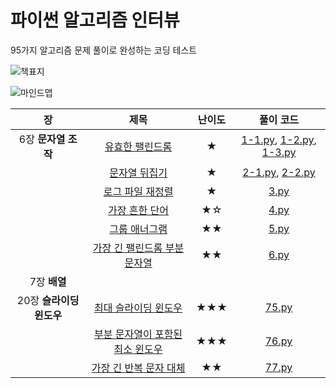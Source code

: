 # 파이썬 알고리즘 인터뷰
95가지 알고리즘 문제 풀이로 완성하는 코딩 테스트

![책표지](http://docs.likejazz.com/images/2020/book-cover.jpg)  

![마인드맵](https://user-images.githubusercontent.com/1250095/86745916-a62e9a00-c075-11ea-9aa5-8455e2527f87.png)

|장|제목|난이도|풀이 코드|
|:--:|:--:|:--:|:--:|
|6장 **문자열 조작**|[유효한 팰린드롬](https://leetcode.com/problems/valid-palindrome/submissions/)|★|[1-1.py](./1-1.py), [1-2.py](./1-2.py), [1-3.py](./1-3.py)|
||[문자열 뒤집기](https://leetcode.com/problems/reverse-string/)|★|[2-1.py](./2-1.py), [2-2.py](./2-2.py)|
||[로그 파일 재정렬](https://leetcode.com/problems/reorder-data-in-log-files/)|★|[3.py](./3.py)|
||[가장 흔한 단어](https://leetcode.com/problems/most-common-word/)|★☆|[4.py](./4.py)|
||[그룹 애너그램](https://leetcode.com/problems/group-anagrams/)|★★|[5.py](./5.py)|
||[가장 긴 팰린드롬 부분 문자열](https://leetcode.com/problems/longest-palindromic-substring/)|★★|[6.py](./6.py)|
|7장 **배열**||||
|20장 **슬라이딩 윈도우**|[최대 슬라이딩 윈도우](https://leetcode.com/problems/sliding-window-maximum)|★★★|[75.py](./75.py)|
||[부분 문자열이 포함된 최소 윈도우](https://leetcode.com/problems/minimum-window-substring/)|★★★|[76.py](./76.py)|
||[가장 긴 반복 문자 대체](https://leetcode.com/problems/longest-repeating-character-replacement/)|★★|[77.py](./77.py)|
